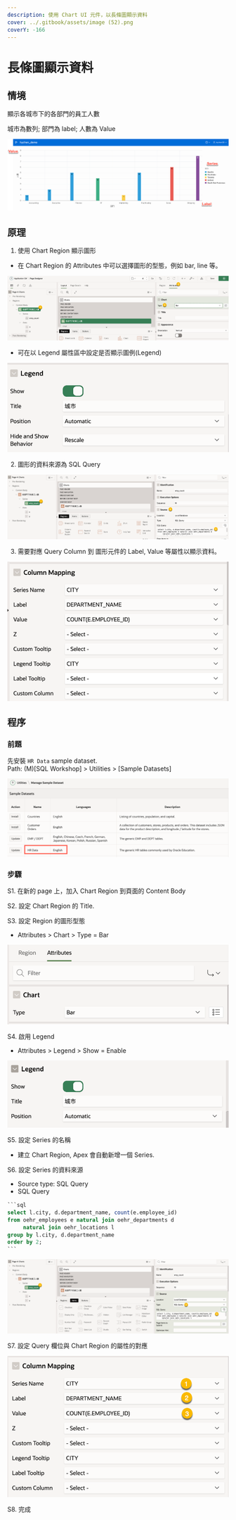 ```yaml
---
description: 使用 Chart UI 元件，以長條圖顯示資料
cover: ../.gitbook/assets/image (52).png
coverY: -166
---
```


# 長條圖顯示資料

## 情境

顯示各城市下的各部門的員工人數

城市為數列; 部門為 label; 人數為 Value

![](<../.gitbook/assets/image (52).png>)

## 原理

1. 使用 Chart Region 顯示圖形

* 在 Chart Region 的 Attributes 中可以選擇圖形的型態，例如 bar, line 等。

![](<../.gitbook/assets/image (3).png>)

* 可在以 Legend 屬性區中設定是否顯示圖例(Legend)

![](<../.gitbook/assets/image (84).png>)

2. 圖形的資料來源為 SQL Query&#x20;

![](<../.gitbook/assets/image (49).png>)

3. 需要對應 Query Column 到 圖形元件的 Label, Value 等屬性以顯示資料。

![](<../.gitbook/assets/image (16).png>)

## 程序

### 前題

先安裝 `HR Data` sample dataset.\
Path: (M)\[SQL Workshop] > Utilities > \[Sample Datasets]

![](<../.gitbook/assets/image (11).png>)

### 步驟

S1. 在新的 page 上，加入 Chart Region 到頁面的 Content Body&#x20;

S2. 設定 Chart Region 的 Title.

S3. 設定 Region 的圖形型態

* Attributes > Chart > Type = Bar

![](<../.gitbook/assets/image (17).png>)

S4. 啟用 Legend&#x20;

* Attributes > Legend > Show = Enable

![](<../.gitbook/assets/image (68).png>)

S5. 設定 Series 的名稱

* 建立 Chart Region, Apex 會自動新增一個 Series.

S6. 設定 Series 的資料來源

* Source type: SQL Query
* SQL Query

````sql
```sql
select l.city, d.department_name, count(e.employee_id)
from oehr_employees e natural join oehr_departments d
     natural join oehr_locations l
group by l.city, d.department_name
order by 2;
```
````

![](<../.gitbook/assets/image (32).png>)

S7. 設定 Query 欄位與 Chart Region 的屬性的對應

![](<../.gitbook/assets/image (13).png>)

S8. 完成



